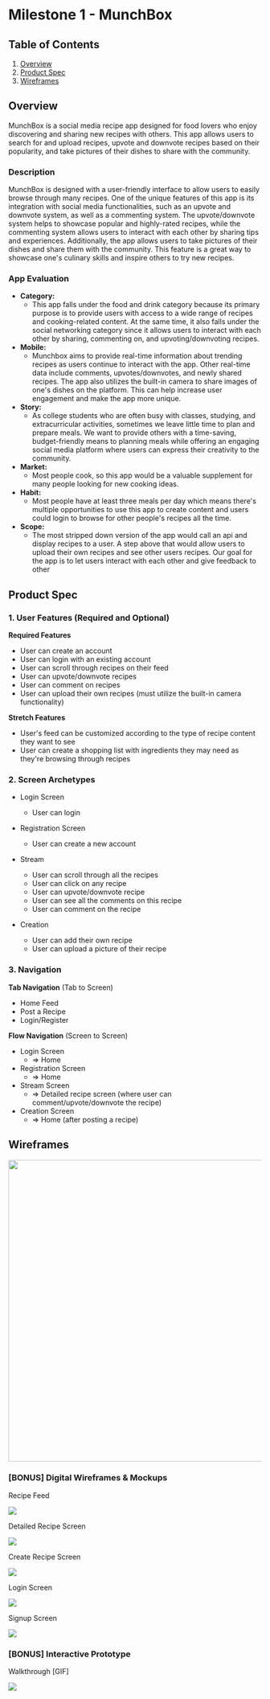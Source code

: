 # Milestone 1 - MunchBox

## Table of Contents

1. [Overview](#Overview)
1. [Product Spec](#Product-Spec)
1. [Wireframes](#Wireframes)

## Overview
MunchBox is a social media recipe app designed for food lovers who enjoy discovering and sharing new recipes with others. This app allows users to search for and upload recipes, upvote and downvote recipes based on their popularity, and take pictures of their dishes to share with the community.

### Description
MunchBox is designed with a user-friendly interface to allow users to easily browse through many recipes. One of the unique features of this app is its integration with social media functionalities, such as an upvote and downvote system, as well as a commenting system. The upvote/downvote system helps to showcase popular and highly-rated recipes, while the commenting system allows users to interact with each other by sharing tips and experiences. Additionally, the app allows users to take pictures of their dishes and share them with the community. This feature is a great way to showcase one's culinary skills and inspire others to try new recipes.


### App Evaluation

- **Category:**
    - This app falls under the food and drink category because its primary purpose is to provide users with access to a wide range of recipes and cooking-related content. At the same time, it also falls under the social networking category since it allows users to interact with each other by sharing, commenting on, and upvoting/downvoting recipes.
- **Mobile:**
    - Munchbox aims to provide real-time information about trending recipes as users continue to interact with the app. Other real-time data include comments, upvotes/downvotes, and newly shared recipes. The app also utilizes the built-in camera to share images of one's dishes on the platform. This can help increase user engagement and make the app more unique.
- **Story:**
    - As college students who are often busy with classes, studying, and extracurricular activities, sometimes we leave little time to plan and prepare meals. We want to provide others with a time-saving, budget-friendly means to planning meals while offering an engaging social media platform where users can express their creativity to the community.
- **Market:**
    - Most people cook, so this app would be a valuable supplement for many people looking for new cooking ideas.
- **Habit:**
    - Most people have at least three meals per day which means there's multiple opportunities to use this app to create content and users could login to browse for other people's recipes all the time.
- **Scope:**
    - The most stripped down version of the app would call an api and display recipes to a user. A step above that would allow users to upload their own recipes and see other users recipes. Our goal for the app is to let users interact with each other and give feedback to other

## Product Spec

### 1. User Features (Required and Optional)

**Required Features**

* User can create an account
* User can login with an existing account
* User can scroll through recipes on their feed
* User can upvote/downvote recipes
* User can comment on recipes
* User can upload their own recipes (must utilize the built-in camera functionality)

**Stretch Features**

* User's feed can be customized according to the type of recipe content they want to see
* User can create a shopping list with ingredients they may need as they're browsing through recipes

### 2. Screen Archetypes

- Login Screen
  - User can login

- Registration Screen
  - User can create a new account
 
- Stream
  - User can scroll through all the recipes
  - User can click on any recipe
  - User can upvote/downvote recipe
  - User can see all the comments on this recipe
  - User can comment on the recipe
- Creation
  - User can add their own recipe
  - User can upload a picture of their recipe

### 3. Navigation

**Tab Navigation** (Tab to Screen)

* Home Feed
* Post a Recipe
* Login/Register

**Flow Navigation** (Screen to Screen)

- Login Screen
  - => Home
- Registration Screen
  - => Home
- Stream Screen
  - => Detailed recipe screen (where user can comment/upvote/downvote the recipe)
- Creation Screen
  - => Home (after posting a recipe)

## Wireframes
<img src="https://i.imgur.com/a4PO5Nv.jpg" width=600>

### [BONUS] Digital Wireframes & Mockups
Recipe Feed

![](https://i.imgur.com/j52Y0gW.jpg)

Detailed Recipe Screen

![](https://i.imgur.com/jmjl675.jpg)

Create Recipe Screen

![](https://i.imgur.com/g06ib1d.jpg)

Login Screen

![](https://i.imgur.com/mtCEdRk.jpg)

Signup Screen

![](https://i.imgur.com/n1l1Va6.jpg)


### [BONUS] Interactive Prototype
Walkthrough [GIF]

![](https://i.imgur.com/3A1itT1.gif)
